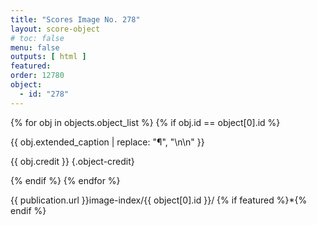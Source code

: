 ```yaml
---
title: "Scores Image No. 278"
layout: score-object
# toc: false
menu: false
outputs: [ html ]
featured: 
order: 12780
object:
  - id: "278"
---
```


{% for obj in objects.object_list %}
{% if obj.id == object[0].id %}

{{ obj.extended_caption | replace: "¶", "\n\n" }}

{{ obj.credit }} {.object-credit}

{% endif %}
{% endfor %}

<div class="object-credit object-url is-print-only">

{{ publication.url }}image-index/{{ object[0].id }}/ {% if featured %}*{% endif %}

</div>
